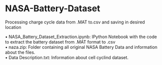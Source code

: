 # NASA-Battery-Dataset
Processing charge cycle data from .MAT to.csv and saving in desired location


•	NASA_Battery_Dataset_Extraction.ipynb: IPython Notebook with the code to extract the battery dataset from .MAT format to .csv  
•	naza.zip: Folder containing all original NASA Battery Data and information about the files.  
•	Data Description.txt: Information about cell cyclind dataset.  

